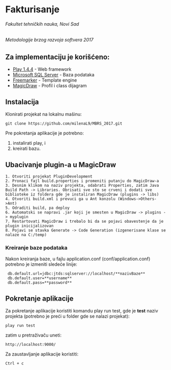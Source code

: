 # Fakturisanje
###### Fakultet tehničkih nauka, Novi Sad
###### Metodologije brzog razvoja softvera 2017

## Za implementaciju je korišćeno:
* [Play 1.4.4](https://www.playframework.com/download) - Web framework
* [Microsoft SQL Server](https://www.microsoft.com/en-gb/sql-server/sql-server-downloads) - Baza podataka
* [Freemarker](https://freemarker.apache.org/index.html) - Template engine
* [MagicDraw](https://www.nomagic.com/products/magicdraw) - Profil i class dijagram

## Instalacija
Klonirati projekat na lokalnu mašinu:
```
git clone https://github.com/milenaL9/MBRS_2017.git
```


Pre pokretanja aplikacije je potrebno:
1. instalirati play, i
2. kreirati bazu.


## Ubacivanje plugin-a u MagicDraw
```
1. Otvoriti projekat PluginDevelopment
2. Pronaci fajl build.properties i promeniti putanju do MagicDraw-a
3. Desnim klikom na naziv projekta, odabrati Properties, zatim Java Build Path -> Libraries. Obrisati sve sto se crveni i dodati sve biblioteke iz foldera gde je instaliran MagicDraw (plugins -> libs)
4. Otvoriti build.xml i prevuci ga u Ant konzolu (Windows->Others->Ant)
5. Odraditi build, pa deploy 
6. Automatski se napravi .jar koji je smesten u MagicDraw -> plugins -> myplugin
7. Restartovati MagicDraw i trebalo bi da se pojavi obavestenje da je plugin inicijalizovan
8. Pojavi se stavka Generate -> Code Generation (izgenerisane klase se nalaze na C:/temp)

```


### Kreiranje baze podataka
Nakon kreiranja baze, u fajlu application.conf (conf/application.conf) potrebno je izmeniti sledeće linije:
```
 db.default.url=jdbc:jtds:sqlserver://localhost/**nazivBaze**
 db.default.user=**username**
 db.default.pass=**password**
 ```

## Pokretanje aplikacije
Za pokretanje aplikacije koristiti komandu play run test, gde je **test** naziv projekta (potrebno je preći u folder gde se nalazi projekat):
```
play run test
```

zatim u pretraživaču uneti:
```
http://localhost:9000/
```

Za zaustavljanje aplikacije koristiti:
```
Ctrl + c
```
